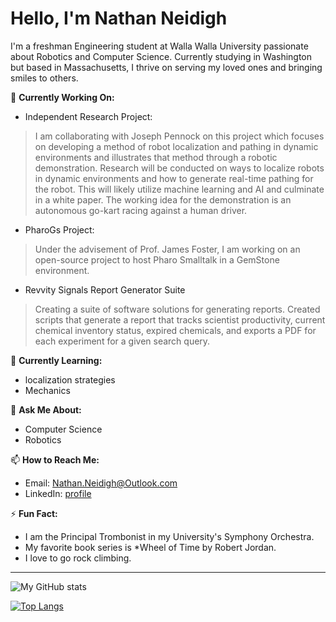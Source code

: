 # Hello, I'm Nathan Neidigh

I'm a freshman Engineering student at Walla Walla University passionate about Robotics and Computer Science. Currently studying in Washington but based in Massachusetts, I thrive on serving my loved ones and bringing smiles to others.

🔭 **Currently Working On:**
- Independent Research Project:
> I am collaborating with Joseph Pennock on this project which focuses on developing a method of robot localization and pathing in dynamic environments and illustrates that method through a robotic demonstration. Research will be conducted on ways to localize robots in dynamic environments and how to generate real-time pathing for the robot. This will likely utilize machine learning and AI and culminate in a white paper. The working idea for the demonstration is an autonomous go-kart racing against a human driver.
- PharoGs Project:
> Under the advisement of Prof. James Foster, I am working on an open-source project to host Pharo Smalltalk in a GemStone environment.
- Revvity Signals Report Generator Suite
> Creating a suite of software solutions for generating reports. Created scripts that generate a report that tracks scientist productivity, current chemical inventory status, expired chemicals, and exports a PDF for each experiment for a given search query.

🌱 **Currently Learning:**
- localization strategies
- Mechanics

💬 **Ask Me About:**
- Computer Science
- Robotics

📫 **How to Reach Me:** 
- Email: Nathan.Neidigh@Outlook.com
- LinkedIn: [profile](https://www.linkedin.com/in/nathan-neidigh/)

⚡ **Fun Fact:**
- I am the Principal Trombonist in my University's Symphony Orchestra.
- My favorite book series is *Wheel of Time by Robert Jordan.
- I love to go rock climbing.

---

![My GitHub stats](https://github-readme-stats.vercel.app/api?username=NathanNeidigh&show_icons=true&theme=radical)

[![Top Langs](https://github-readme-stats.vercel.app/api/top-langs/?username=NathanNeidigh&layout=compact&theme=radical)](https://github.com/NathanNeidigh/github-readme-stats)

